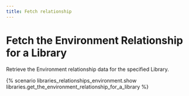 ```yaml
---
title: Fetch relationship
---
```


# Fetch the Environment Relationship for a Library

Retrieve the Environment relationship data for the specified Library.

{% scenario libraries_relationships_environment.show libraries.get_the_environment_relationship_for_a_library %}
